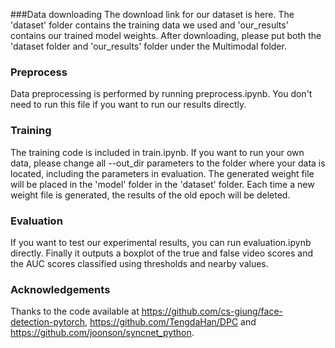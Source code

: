 ###Data downloading
The download link for our dataset is here. The 'dataset' folder contains the training data we used and 'our_results' contains our trained model weights. After downloading, please put both the 'dataset folder and 'our_results' folder under the Multimodal folder.

### Preprocess
Data preprocessing is performed by running preprocess.ipynb. You don't need to run this file if you want to run our results directly.

### Training
The training code is included in train.ipynb. If you want to run your own data, please change all --out_dir parameters to the folder where your data is located, including the parameters in evaluation. The generated weight file will be placed in the 'model' folder in the 'dataset' folder. Each time a new weight file is generated, the results of the old epoch will be deleted.

### Evaluation
If you want to test our experimental results, you can run evaluation.ipynb directly. Finally it outputs a boxplot of the true and false video scores and the AUC scores classified using thresholds and nearby values.


### Acknowledgements
Thanks to the code available at https://github.com/cs-giung/face-detection-pytorch, https://github.com/TengdaHan/DPC and https://github.com/joonson/syncnet_python.